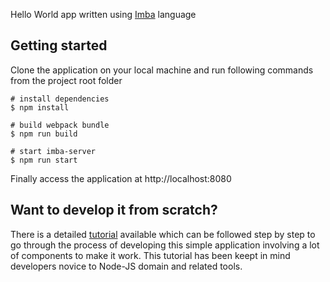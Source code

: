 Hello World app written using [Imba](http://imba.io/) language

## Getting started

Clone the application on your local machine and run following commands from the project root folder

```
# install dependencies
$ npm install

# build webpack bundle
$ npm run build

# start imba-server
$ npm run start
```

Finally access the application at http://localhost:8080

## Want to develop it from scratch?

There is a detailed [tutorial](./tutorial_readme.md) available which can be followed step by step to go through the process of 
developing this simple application involving a lot of components to make it work. This tutorial has been keept in mind 
developers novice to Node-JS domain and related tools.
